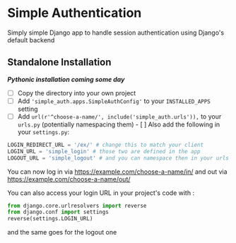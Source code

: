 # Simple Authentication
Simply simple Django app to handle session authentication using Django's default backend

## Standalone Installation
_**Pythonic installation coming some day**_

- [ ] Copy the directory into your own project
- [ ] Add `'simple_auth.apps.SimpleAuthConfig'` to your `INSTALLED_APPS` setting
- [ ] Add `url(r'^choose-a-name/', include('simple_auth.urls')),` to your `urls.py` (potentially namespacing them)
- [ ] Also add the following in your `settings.py`:

```py
LOGIN_REDIRECT_URL = '/ex/' # change this to match your client
LOGIN_URL = 'simple_login' # those two are defined in the app
LOGOUT_URL = 'simple_logout' # and you can namespace then in your urls
```

You can now log in via https://example.com/choose-a-name/in/ and out via https://example.com/choose-a-name/out/

You can also access your login URL in your project's code with :
```py
from django.core.urlresolvers import reverse
from django.conf import settings
reverse(settings.LOGIN_URL)
```
and the same goes for the logout one
